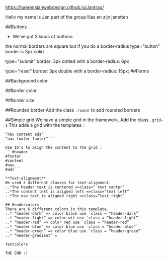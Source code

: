 https://haerensjanwebdesign.github.io/Jantrap/

Hello my name is Jan part of the group Ilias en zijn  janetten

##Buttons 

-  We’ve got 3 kinds of buttons:
 
 the normal borders are square but if you do a border-radius
type="button”    border is  3px solid 

type="submit”   border: 3px dotted with a border-radius: 6px

type=”reset”   border: 3px double with a border-radius: 15px;
##Forms 

##Background color

##Border color

##Border size

##Rounded border
Add the class `.round `to add rounded borders

##Simple grid
We have a simple grid in the framework.
Add the class `.grid-1`
This adds a grid with the templates :

```“header header header”
“nav content ads”
“nav footer footer”```

Use ID’s to asign the content to the grid : 
```#header 
#footer 
#content
#nav
#ads```

**Text-alignment**
We used 3 different classes for text-alignment.
..*The header text is centered =>class=” text center” 
..*The content text is aligned left =>class=”text left” 
..*The nav text is aligned right =>class=”text right” 

## Headercolors
There are 6 different colors in this template.
..* “header-dark” => color black use `class = “header-dark”`
..* ”header-light” => color wit use `class = “header-light”`
..* “header-red” => color red use `class = “header-red”`
..* “header-blue” => color blue use `class = “header-blue”`
..* “header-green” => color blue use `class = “header-green”`
..* “header-gradient” =

Textcolors 

THE END :) 


